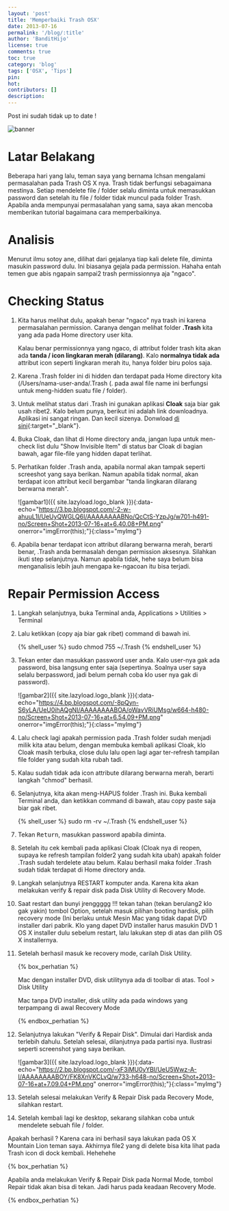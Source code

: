 ```yaml
---
layout: 'post'
title: 'Memperbaiki Trash OSX'
date: 2013-07-16
permalink: '/blog/:title'
author: 'BanditHijo'
license: true
comments: true
toc: true
category: 'blog'
tags: ['OSX', 'Tips']
pin:
hot:
contributors: []
description:
---
```


<p class="notif-post">Post ini sudah tidak up to date !</p>

<!-- BANNER OF THE POST -->
<img class="post-body-img" src="{{ site.lazyload.logo_blank_banner }}" data-echo="https://1.bp.blogspot.com/-Jrz4qxlN9JQ/UeVCPh-mUCI/AAAAAAAABOs/XXW6t3UxH-s/s1600/Default+Header+Template+Post+14.jpg" onerror="imgError(this);" alt="banner">

# Latar Belakang
Beberapa hari yang lalu, teman saya yang bernama Ichsan mengalami permasalahan pada Trash OS X nya. Trash tidak berfungsi sebagaimana mestinya. Setiap mendelete file / folder selalu diminta untuk memasukkan password dan setelah itu file / folder tidak muncul pada folder Trash.
Apabila anda mempunyai permasalahan yang sama, saya akan mencoba memberikan tutorial bagaimana cara memperbaikinya.

# Analisis
Menurut ilmu sotoy ane, dilihat dari gejalanya tiap kali delete file, diminta masukin password dulu. Ini biasanya gejala pada permission. Hahaha entah temen gue abis ngapain sampai2 trash permissionnya aja "ngaco".

# Checking Status
1. Kita harus melihat dulu, apakah benar "ngaco" nya trash ini karena permasalahan permission. Caranya dengan melihat folder **.Trash** kita yang ada pada Home directory user kita.

    Kalau benar permissionnya yang ngaco, di attribut folder trash kita akan ada **tanda / icon lingkaran merah (dilarang)**. Kalo **normalnya tidak ada** attribut icon seperti lingkaran merah itu, hanya folder biru polos saja.

2. Karena .Trash folder ini di hidden dan terdapat pada Home directory kita (/Users/nama-user-anda/.Trash (. pada awal file name ini berfungsi untuk meng-hidden suatu file / folder).

3. Untuk melihat status dari .Trash ini gunakan aplikasi **Cloak** saja biar gak usah ribet2. Kalo belum punya, berikut ini adalah link downloadnya. Aplikasi ini sangat ringan. Dan kecil sizenya. Donwload [di sini](https://www.macupdate.com/app/mac/31354/cloak%22]https://www.macupdate.com/app/mac/31354/cloak){:target="_blank"}.

4. Buka Cloak, dan lihat di Home directory anda, jangan lupa untuk men-check list dulu "Show Invisible Item"  di status bar Cloak di bagian bawah, agar file-file yang hidden dapat terlihat.

5. Perhatikan folder .Trash anda, apabila normal akan tampak seperti screeshot yang saya berikan. Namun apabila tidak normal, akan terdapat icon attribut kecil bergambar "tanda lingkaran dilarang berwarna merah".

    ![gambar1]({{ site.lazyload.logo_blank }}){:data-echo="https://3.bp.blogspot.com/-2-w-ahuuL1I/UeUyQWGLQ6I/AAAAAAAABNo/QcCtS-YzpJg/w701-h491-no/Screen+Shot+2013-07-16+at+6.40.08+PM.png" onerror="imgError(this);"}{:class="myImg"}

6. Apabila benar terdapat icon attribut dilarang berwarna merah, berarti benar, .Trash anda bermasalah dengan permission aksesnya. Silahkan ikuti step selanjutnya. Namun apabila tidak, hehe saya belum bisa menganalisis lebih jauh mengapa ke-ngacoan itu bisa terjadi.

# Repair Permission Access
1. Langkah selanjutnya, buka Terminal anda, Applications > Utilities > Terminal

2. Lalu ketikkan (copy aja biar gak ribet) command di bawah ini.

   {% shell_user %}
sudo chmod 755 ~/.Trash
{% endshell_user %}

3. Tekan enter dan masukkan password user anda. Kalo user-nya gak ada password, bisa langsung enter saja (sepertinya. Soalnya user saya selalu berpassword, jadi belum pernah coba klo user nya gak di password).

   ![gambar2]({{ site.lazyload.logo_blank }}){:data-echo="https://4.bp.blogspot.com/-8pQyn-S6yLA/UeU0ihAQgNI/AAAAAAAABOA/oWavVRiUMsg/w664-h480-no/Screen+Shot+2013-07-16+at+6.54.09+PM.png" onerror="imgError(this);"}{:class="myImg"}

4. Lalu check lagi apakah permission pada .Trash folder sudah menjadi milik kita atau belum, dengan membuka kembali aplikasi Cloak, klo Cloak masih terbuka, close dulu lalu open lagi agar ter-refresh tampilan file folder yang sudah kita rubah tadi.

5. Kalau sudah tidak ada icon attribute dilarang berwarna merah, berarti langkah "chmod" berhasil.

6. Selanjutnya, kita akan meng-HAPUS folder .Trash ini. Buka kembali Terminal anda, dan ketikkan command di bawah, atau copy paste saja biar gak ribet.

   {% shell_user %}
sudo rm -rv ~/.Trash
{% endshell_user %}

7. Tekan <kbd>Return</kbd>, masukkan password apabila diminta.

8. Setelah itu cek kembali pada aplikasi Cloak (Cloak nya di reopen, supaya ke refresh tampilan folder2 yang sudah kita ubah) apakah folder .Trash sudah terdelete atau belum. Kalau berhasil maka folder .Trash sudah tidak terdapat di Home directory anda.

9. Langkah selanjutnya RESTART komputer anda. Karena kita akan melakukan verify & repair disk pada Disk Utility di Recovery Mode.

10. Saat restart dan bunyi jrenggggg !!! tekan tahan (tekan berulang2 klo gak yakin) tombol Option, setelah masuk pilihan booting hardisk, pilih recovery mode (Ini berlaku untuk Mesin Mac yang tidak dapat DVD installer dari pabrik. Klo yang dapet DVD installer harus masukin DVD 1 OS X installer dulu sebelum restart, lalu lakukan step di atas dan pilih OS X installernya.

11. Setelah berhasil masuk ke recovery mode, carilah Disk Utility.

    {% box_perhatian %}
     <p>Mac dengan installer DVD, disk utilitynya ada di toolbar di atas. Tool > Disk Utility</p>
     <p>Mac tanpa DVD installer, disk utility ada pada windows yang terpampang di awal Recovery Mode</p>
    {% endbox_perhatian %}

12. Selanjutnya lakukan "Verify & Repair Disk". Dimulai dari Hardisk anda terlebih dahulu. Setelah selesai, dilanjutnya pada partisi nya. Ilustrasi seperti screenshot yang saya berikan.

    ![gambar3]({{ site.lazyload.logo_blank }}){:data-echo="https://2.bp.blogspot.com/-xF3iMU0yYBI/UeU5Wwz-A-I/AAAAAAAABOY/FK8XnVKCLvQ/w733-h648-no/Screen+Shot+2013-07-16+at+7.09.04+PM.png" onerror="imgError(this);"}{:class="myImg"}

13. Setelah selesai melakukan Verify & Repair Disk pada Recovery Mode, silahkan restart.

14. Setelah kembali lagi ke desktop, sekarang silahkan coba untuk mendelete sebuah file / folder.

Apakah berhasil ? Karena cara ini berhasil saya lakukan pada OS X Mountain Lion teman saya. Akhirnya file2 yang di delete bisa kita lihat pada Trash icon di dock kembali. Hehehehe

{% box_perhatian %}
<p>Apabila anda melakukan Verify & Repair Disk pada Normal Mode, tombol Repair tidak akan bisa di tekan. Jadi harus pada keadaan Recovery Mode.</p>
{% endbox_perhatian %}
